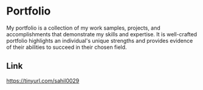 
# Portfolio

My portfolio is a collection of my work samples, projects, and accomplishments that demonstrate my skills and expertise. It is well-crafted portfolio highlights an individual's unique strengths and provides evidence of their abilities to succeed in their chosen field.




## Link

https://tinyurl.com/sahil0029

